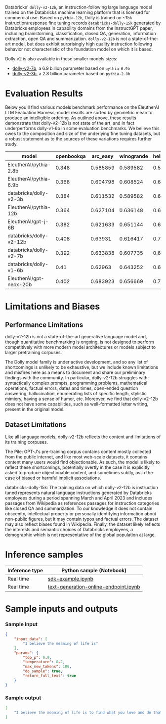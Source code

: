 Databricks' `dolly-v2-12b`, an instruction-following large language model trained on the Databricks machine learning platform that is licensed for commercial use. Based on `pythia-12b`, Dolly is trained on ~15k instruction/response fine tuning records [`databricks-dolly-15k`](https://github.com/databrickslabs/dolly/tree/master/data) generated by Databricks employees in capability domains from the InstructGPT paper, including brainstorming, classification, closed QA, generation, information extraction, open QA and summarization. `dolly-v2-12b` is not a state-of-the-art model, but does exhibit surprisingly  high quality instruction following behavior not characteristic of the foundation model on which it is based.

Dolly v2 is also available in these smaller models sizes:

* [dolly-v2-7b](https://huggingface.co/databricks/dolly-v2-7b), a 6.9 billion parameter based on `pythia-6.9b`
* [dolly-v2-3b](https://huggingface.co/databricks/dolly-v2-3b), a 2.8 billion parameter based on `pythia-2.8b`

# Evaluation Results
Below you'll find various models benchmark performance on the EleutherAI LLM Evaluation Harness; model results are sorted by geometric mean to produce an intelligible ordering. As outlined above, these results demonstrate that dolly-v2-12b is not state of the art, and in fact underperforms dolly-v1-6b in some evaluation benchmarks. We believe this owes to the composition and size of the underlying fine tuning datasets, but a robust statement as to the sources of these variations requires further study.

model|openbookqa|arc_easy|winogrande|hellaswag|arc_challenge|piqa|boolq|gmean
|--|--|--|--|--|--|--|--|--|
EleutherAI/pythia-2.8b|	0.348|	0.585859|	0.589582|	0.591217|	0.323379|	0.73395|	0.638226|	0.523431
EleutherAI/pythia-6.9b|	0.368|	0.604798|	0.608524|	0.631548|	0.343857|	0.761153|	0.6263|	0.543567
databricks/dolly-v2-3b|	0.384|	0.611532|	0.589582|	0.650767|	0.370307|	0.742655|	0.575535|	0.544886
EleutherAI/pythia-12b|	0.364|	0.627104|	0.636148|	0.668094|	0.346416|	0.760065|	0.673394|	0.559676
EleutherAI/gpt-j-6B|	0.382|	0.621633|	0.651144|	0.662617|	0.363481|	0.761153|	0.655963|	0.565936
databricks/dolly-v2-12b|	0.408|	0.63931|	0.616417|	0.707927|	0.388225|	0.757889|	0.568196|	0.56781
databricks/dolly-v2-7b|	0.392|	0.633838|	0.607735|	0.686517|	0.406997|	0.750816|	0.644037|	0.573487
databricks/dolly-v1-6b|	0.41|	0.62963|	0.643252|	0.676758|	0.384812|	0.773667|	0.687768|	0.583431
EleutherAI/gpt-neox-20b|	0.402|	0.683923|	0.656669|	0.7142|	0.408703| 0.784004|	0.695413|	0.602236

# Limitations and Biases

## Performance Limitations
dolly-v2-12b is not a state-of-the-art generative language model and, though quantitative benchmarking is ongoing, is not designed to perform competitively with more modern model architectures or models subject to larger pretraining corpuses.

The Dolly model family is under active development, and so any list of shortcomings is unlikely to be exhaustive, but we include known limitations and misfires here as a means to document and share our preliminary findings with the community.
In particular, dolly-v2-12b struggles with: syntactically complex prompts, programming problems, mathematical operations, factual errors, dates and times, open-ended question answering, hallucination, enumerating lists of specific length, stylistic mimicry, having a sense of humor, etc. Moreover, we find that dolly-v2-12b does not have some capabilities, such as well-formatted letter writing, present in the original model.

## Dataset Limitations
Like all language models, dolly-v2-12b reflects the content and limitations of its training corpuses.

The Pile: GPT-J's pre-training corpus contains content mostly collected from the public internet, and like most web-scale datasets, it contains content many users would find objectionable. As such, the model is likely to reflect these shortcomings, potentially overtly in the case it is explicitly asked to produce objectionable content, and sometimes subtly, as in the case of biased or harmful implicit associations.

databricks-dolly-15k: The training data on which dolly-v2-12b is instruction tuned represents natural language instructions generated by Databricks employees during a period spanning March and April 2023 and includes passages from Wikipedia as references passages for instruction categories like closed QA and summarization. To our knowledge it does not contain obscenity, intellectual property or personally identifying information about non-public figures, but it may contain typos and factual errors. The dataset may also reflect biases found in Wikipedia. Finally, the dataset likely reflects the interests and semantic choices of Databricks employees, a demographic which is not representative of the global population at large.

# Inference samples

Inference type|Python sample (Notebook)
|--|--|
Real time|[sdk-example.ipynb](https://aka.ms/sdk-notebook-examples)
Real time|[text-generation-online-endpoint.ipynb](https://aka.ms/text-generation-online-endpoint-oss)

# Sample inputs and outputs

### Sample input
```json
{
    "input_data": [
        "I believe the meaning of life is"
    ],
    "params": {
        "top_p": 0.9,
        "temperature": 0.2,
        "max_new_tokens": 100,
        "do_sample": true,
        "return_full_text": true
    }
}
```

### Sample output
```json
[
    "I believe the meaning of life is to find what you love and do that thing until you die. I love to write, code, and spend time with my family. I started this blog to document my learning journey in the tech industry and share things I love with others. I hope you enjoy the content and feel free to leave a comment."
]
```
